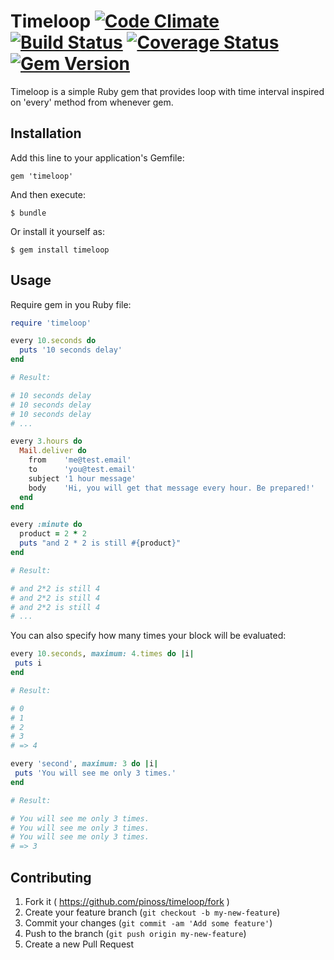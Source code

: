 # Timeloop [![Code Climate](https://codeclimate.com/github/pinoss/timeloop.png)](https://codeclimate.com/github/pinoss/timeloop) [![Build Status](https://travis-ci.org/pinoss/timeloop.svg?branch=master)](https://travis-ci.org/pinoss/timeloop) [![Coverage Status](https://coveralls.io/repos/pinoss/timeloop/badge.png?branch=master)](https://coveralls.io/r/pinoss/timeloop?branch=master) [![Gem Version](https://badge.fury.io/rb/timeloop.svg)](http://badge.fury.io/rb/timeloop)

Timeloop is a simple Ruby gem that provides loop with time interval inspired on 'every' method from whenever gem. 

## Installation

Add this line to your application's Gemfile:

    gem 'timeloop'

And then execute:

    $ bundle

Or install it yourself as:

    $ gem install timeloop

## Usage

Require gem in you Ruby file:

```ruby
require 'timeloop'

every 10.seconds do
  puts '10 seconds delay'
end

# Result:

# 10 seconds delay
# 10 seconds delay
# 10 seconds delay
# ...

every 3.hours do
  Mail.deliver do
    from    'me@test.email'
    to      'you@test.email'
    subject '1 hour message'
    body    'Hi, you will get that message every hour. Be prepared!'
  end
end

every :minute do
  product = 2 * 2
  puts "and 2 * 2 is still #{product}"
end

# Result:

# and 2*2 is still 4
# and 2*2 is still 4
# and 2*2 is still 4
# ...
```

You can also specify how many times your block will be evaluated:

```ruby
every 10.seconds, maximum: 4.times do |i|
 puts i
end

# Result:

# 0
# 1
# 2
# 3
# => 4

every 'second', maximum: 3 do |i|
 puts 'You will see me only 3 times.'
end

# Result:

# You will see me only 3 times.
# You will see me only 3 times.
# You will see me only 3 times.
# => 3
```

## Contributing

1. Fork it ( https://github.com/pinoss/timeloop/fork )
2. Create your feature branch (`git checkout -b my-new-feature`)
3. Commit your changes (`git commit -am 'Add some feature'`)
4. Push to the branch (`git push origin my-new-feature`)
5. Create a new Pull Request

